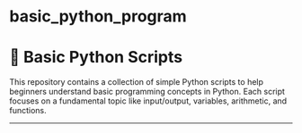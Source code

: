 # basic_python_program
# 🐍 Basic Python Scripts

This repository contains a collection of simple Python scripts to help beginners understand basic programming concepts in Python. Each script focuses on a fundamental topic like input/output, variables, arithmetic, and functions.

---
